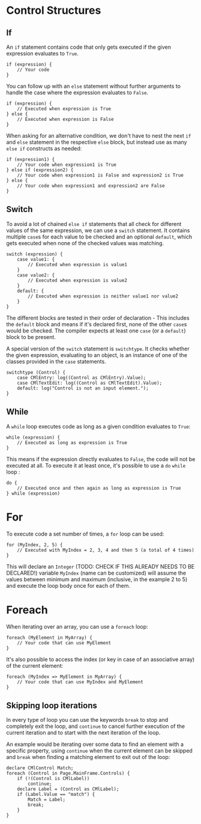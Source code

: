 # Control Structures

## If
An `if` statement contains code that only gets executed if the given expression evaluates to `True`.

```ManiaScript
if (expression) {
    // Your code
}
```

You can follow up with an `else` statement without further arguments to handle the case where the expression evaluates to `False`.

```ManiaScript
if (expression) {
    // Executed when expression is True
} else {
    // Executed when expression is False
}
```

When asking for an alternative condition, we don't have to nest the next `if` and `else` statement in the respective `else` block, but instead use as many `else if` constructs as needed:

```ManiaScript
if (expression1) {
    // Your code when expression1 is True
} else if (expression2) {
    // Your code when expression1 is False and expression2 is True
} else {
    // Your code when expression1 and expression2 are False
}
```

## Switch
To avoid a lot of chained `else if` statements that all check for different values of the same expression, we can use a `switch` statement. It contains multiple `case`s for each value to be checked and an optional `default`, which gets executed when none of the checked values was matching.

```ManiaScript
switch (expression) {
    case value1: {
        // Executed when expression is value1
    }
    case value2: {
        // Executed when expression is value2
    }
    default: {
        // Executed when expression is neither value1 nor value2
    }
}
```

The different blocks are tested in their order of declaration - This includes the `default` block and means if it's declared first, none of the other `case`s would be checked. The compiler expects at least one `case` (or a `default`) block to be present.

A special version of the `switch` statement is `switchtype`. It checks whether the given expression, evaluating to an object, is an instance of one of the classes provided in the `case` statements.

```ManiaScript
switchtype (Control) {
    case CMlEntry: log((Control as CMlEntry).Value);
    case CMlTextEdit: log((Control as CMlTextEdit).Value);
    default: log("Control is not an input element.");
}
```

## While
A `while` loop executes code as long as a given condition evaluates to `True`:

```ManiaScript
while (expression) {
    // Executed as long as expression is True
}
```

This means if the expression directly evaluates to `False`, the code will not be executed at all. To execute it at least once, it's possible to use a `do` `while` loop :

```ManiaScript
do {
    // Executed once and then again as long as expression is True
} while (expression)
```

# For
To execute code a set number of times, a `for` loop can be used:

```ManiaScript
for (MyIndex, 2, 5) {
    // Executed with MyIndex = 2, 3, 4 and then 5 (a total of 4 times)
}
```

This will declare an `Integer` (TODO: CHECK IF THIS ALREADY NEEDS TO BE DECLARED!) variable `MyIndex` (name can be customized) will assume the values between minimum and maximum (inclusive, in the example 2 to 5) and execute the loop body once for each of them.

# Foreach
When iterating over an array, you can use a `foreach` loop:

```ManiaScript
foreach (MyElement in MyArray) {
    // Your code that can use MyElement
}
```

It's also possible to access the index (or key in case of an associative array) of the current element:

```ManiaScript
foreach (MyIndex => MyElement in MyArray) {
    // Your code that can use MyIndex and MyElement
}
```

## Skipping loop iterations
In every type of loop you can use the keywords `break` to stop and completely exit the loop, and `continue` to cancel further execution of the current iteration and to start with the next iteration of the loop.

An example would be iterating over some data to find an element with a specific property, using `continue` when the current element can be skipped and `break` when finding a matching element to exit out of the loop:

```ManiaScript
declare CMlControl Match;
foreach (Control in Page.MainFrame.Controls) {
    if (!(Control is CMlLabel))
        continue;
    declare Label = (Control as CMlLabel);
    if (Label.Value == "match") {
        Match = Label;
        break;
    }
}
```
